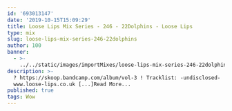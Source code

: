 ```yaml
---
id: '693013147'
date: '2019-10-15T15:09:29'
title: Loose Lips Mix Series - 246 - 22Dolphins - Loose Lips
type: mix
slug: loose-lips-mix-series-246-22dolphins
author: 100
banner:
  - >-
    ../../static/images/importMixes/loose-lips-mix-series-246-22dolphins/image3184.jpeg
description: >-
  ? https://skoop.bandcamp.com/album/vol-3 ! Tracklist: -undisclosed-
  www.loose-lips.co.uk [...]Read More...
published: true
tags: Wow
---
```

